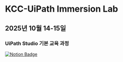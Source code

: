 # KCC-UiPath Immersion Lab

## 2025년 10월 14-15일
### UiPath Studio 기본 교육 과정 
[![Notion Badge](https://img.shields.io/badge/Notion-000000?style=for-the-badge&logo=notion&logoColor=white)](https://www.notion.so/UiPath-Studio-2158767455768149b862e192d3075512)
